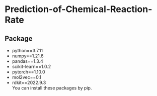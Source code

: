 # Prediction-of-Chemical-Reaction-Rate
## Package
* python==3.7.11  
* numpy==1.21.6  
* pandas==1.3.4  
* scikit-learn==1.0.2  
* pytorch==1.10.0  
* mol2vec==0.1
* rdkit==2022.9.3  
You can install these packages by pip.
